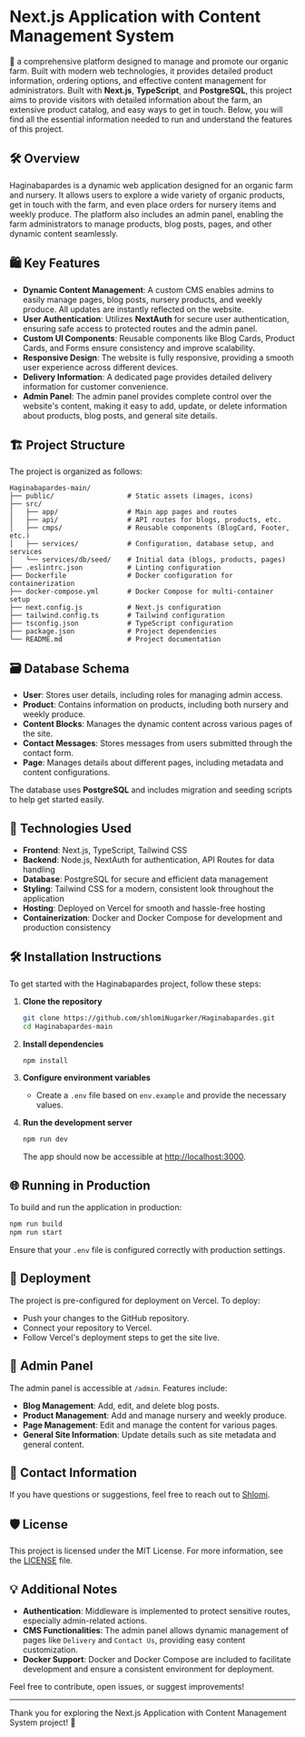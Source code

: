 #  Next.js Application with Content Management System

 a comprehensive platform designed to manage and promote our organic farm. Built with modern web technologies, it provides detailed product information, ordering options, and effective content management for administrators. Built with **Next.js**, **TypeScript**, and **PostgreSQL**, this project aims to provide visitors with detailed information about the farm, an extensive product catalog, and easy ways to get in touch. Below, you will find all the essential information needed to run and understand the features of this project.

## 🛠️ Overview

Haginabapardes is a dynamic web application designed for an organic farm and nursery. It allows users to explore a wide variety of organic products, get in touch with the farm, and even place orders for nursery items and weekly produce. The platform also includes an admin panel, enabling the farm administrators to manage products, blog posts, pages, and other dynamic content seamlessly.

## 🛍️ Key Features

- **Dynamic Content Management**: A custom CMS enables admins to easily manage pages, blog posts, nursery products, and weekly produce. All updates are instantly reflected on the website.
- **User Authentication**: Utilizes **NextAuth** for secure user authentication, ensuring safe access to protected routes and the admin panel.
- **Custom UI Components**: Reusable components like Blog Cards, Product Cards, and Forms ensure consistency and improve scalability.
- **Responsive Design**: The website is fully responsive, providing a smooth user experience across different devices.
- **Delivery Information**: A dedicated page provides detailed delivery information for customer convenience.
- **Admin Panel**: The admin panel provides complete control over the website's content, making it easy to add, update, or delete information about products, blog posts, and general site details.

## 🏗️ Project Structure

The project is organized as follows:

```
Haginabapardes-main/
├── public/                  # Static assets (images, icons)
├── src/
│   ├── app/                 # Main app pages and routes
│   ├── api/                 # API routes for blogs, products, etc.
│   ├── cmps/                # Reusable components (BlogCard, Footer, etc.)
│   ├── services/            # Configuration, database setup, and services
│   └── services/db/seed/    # Initial data (blogs, products, pages)
├── .eslintrc.json           # Linting configuration
├── Dockerfile               # Docker configuration for containerization
├── docker-compose.yml       # Docker Compose for multi-container setup
├── next.config.js           # Next.js configuration
├── tailwind.config.ts       # Tailwind configuration
├── tsconfig.json            # TypeScript configuration
├── package.json             # Project dependencies
└── README.md                # Project documentation
```

## 🗃️ Database Schema

- **User**: Stores user details, including roles for managing admin access.
- **Product**: Contains information on products, including both nursery and weekly produce.
- **Content Blocks**: Manages the dynamic content across various pages of the site.
- **Contact Messages**: Stores messages from users submitted through the contact form.
- **Page**: Manages details about different pages, including metadata and content configurations.

The database uses **PostgreSQL** and includes migration and seeding scripts to help get started easily.

## 🚀 Technologies Used

- **Frontend**: Next.js, TypeScript, Tailwind CSS
- **Backend**: Node.js, NextAuth for authentication, API Routes for data handling
- **Database**: PostgreSQL for secure and efficient data management
- **Styling**: Tailwind CSS for a modern, consistent look throughout the application
- **Hosting**: Deployed on Vercel for smooth and hassle-free hosting
- **Containerization**: Docker and Docker Compose for development and production consistency

## 🛠️ Installation Instructions

To get started with the Haginabapardes project, follow these steps:

1. **Clone the repository**

   ```bash
   git clone https://github.com/shlomiNugarker/Haginabapardes.git
   cd Haginabapardes-main
   ```

2. **Install dependencies**

   ```bash
   npm install
   ```

3. **Configure environment variables**

   - Create a `.env` file based on `env.example` and provide the necessary values.

4. **Run the development server**

   ```bash
   npm run dev
   ```

   The app should now be accessible at [http://localhost:3000](http://localhost:3000).

## 🌐 Running in Production

To build and run the application in production:

```bash
npm run build
npm run start
```

Ensure that your `.env` file is configured correctly with production settings.

## 🚀 Deployment

The project is pre-configured for deployment on Vercel. To deploy:

- Push your changes to the GitHub repository.
- Connect your repository to Vercel.
- Follow Vercel's deployment steps to get the site live.

## 🔑 Admin Panel

The admin panel is accessible at `/admin`. Features include:

- **Blog Management**: Add, edit, and delete blog posts.
- **Product Management**: Add and manage nursery and weekly produce.
- **Page Management**: Edit and manage the content for various pages.
- **General Site Information**: Update details such as site metadata and general content.

## 💬 Contact Information

If you have questions or suggestions, feel free to reach out to [Shlomi](mailto:shlomin1231@gmail.com).

## 🛡 License

This project is licensed under the MIT License. For more information, see the [LICENSE](./LICENSE) file.

## 💡 Additional Notes

- **Authentication**: Middleware is implemented to protect sensitive routes, especially admin-related actions.
- **CMS Functionalities**: The admin panel allows dynamic management of pages like `Delivery` and `Contact Us`, providing easy content customization.
- **Docker Support**: Docker and Docker Compose are included to facilitate development and ensure a consistent environment for deployment.

Feel free to contribute, open issues, or suggest improvements!

---

Thank you for exploring the Next.js Application with Content Management System project! 🌿


